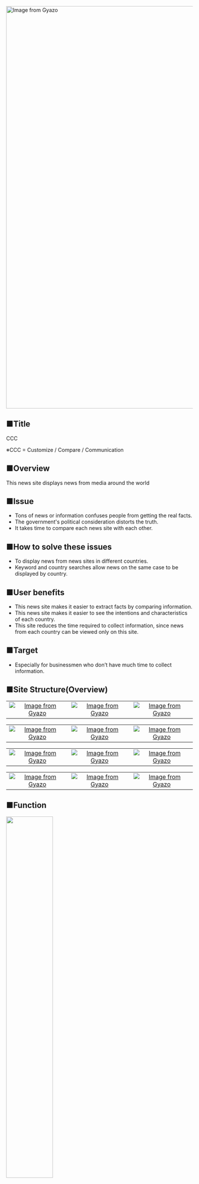 
<img src="https://i.gyazo.com/7e11f5c51083890f3f47d8615ec1908d.png" alt="Image from Gyazo" width="1086"/>

## ■Title

CCC

※CCC = Customize / Compare / Communication

## ■Overview

This news site displays news from media around the world

## ■Issue

- Tons of news or information confuses people from getting the real facts.
- The government's political consideration distorts the truth.
- It takes time to compare each news site with each other.

## ■How to solve these issues

- To display news from news sites in different countries.
- Keyword and country searches allow news on the same case to be displayed by country.

## ■User benefits

- This news site makes it easier to extract facts by comparing information.
- This news site makes it easier to see the intentions and characteristics of each country.
- This site reduces the time required to collect information, since news from each country can be viewed only on this site.

## ■Target

- Especially for businessmen who don’t have much time to collect information.

## ■Site Structure(Overview)
| |  |  |
| :---: | :---: | :---: |
| [![Image from Gyazo](https://i.gyazo.com/7a6f8e77b78a9197e6264329dfcce55e.png)](https://gyazo.com/7a6f8e77b78a9197e6264329dfcce55e)  | [![Image from Gyazo](https://i.gyazo.com/ae83d603f141da3fcf2e302ec19dbf38.png)](https://gyazo.com/ae83d603f141da3fcf2e302ec19dbf38)  | [![Image from Gyazo](https://i.gyazo.com/514b00ccb8ef1242a58dfc60aaa7203f.png)](https://gyazo.com/514b00ccb8ef1242a58dfc60aaa7203f) |

|  |  |  |
| :---: | :---: | :---: |
| [![Image from Gyazo](https://i.gyazo.com/923fed607e854ee341402cb95b735dac.jpg)](https://gyazo.com/923fed607e854ee341402cb95b735dac)  | [![Image from Gyazo](https://i.gyazo.com/5ee4b84adfd623f4cbe6df9fba226f77.jpg)](https://gyazo.com/5ee4b84adfd623f4cbe6df9fba226f77)  | [![Image from Gyazo](https://i.gyazo.com/630832b8e8f7f95925b2b18a0afc3813.png)](https://gyazo.com/630832b8e8f7f95925b2b18a0afc3813) |

|  |  |  |
| :---: | :---: | :---: |
| [![Image from Gyazo](https://i.gyazo.com/204df6dfed4e9bdabe376547e6530402.png)](https://gyazo.com/204df6dfed4e9bdabe376547e6530402)  |[![Image from Gyazo](https://i.gyazo.com/f04dd6a0b9328d6b508e2c409b44f02e.png)](https://gyazo.com/f04dd6a0b9328d6b508e2c409b44f02e) |[![Image from Gyazo](https://i.gyazo.com/769187d3d9afe2270b04f62f77de80a8.png)](https://gyazo.com/769187d3d9afe2270b04f62f77de80a8) |

| |  |  |
| :---: | :---: | :---: |
| [![Image from Gyazo](https://i.gyazo.com/2e5f2d111bd12583cde1ce0af01f008c.png)](https://gyazo.com/2e5f2d111bd12583cde1ce0af01f008c)  | [![Image from Gyazo](https://i.gyazo.com/bb4901feb704a1b6e991c1a50b514f7d.png)](https://gyazo.com/bb4901feb704a1b6e991c1a50b514f7d) |[![Image from Gyazo](https://i.gyazo.com/99ae22de0ede45f2f993063df6e7df3d.png)](https://gyazo.com/99ae22de0ede45f2f993063df6e7df3d) |

## ■Function
<img src="https://i.gyazo.com/aa0ef15c18aa6252e5b42e8d40aeccb9.png" width=50%>

## ■Features
<img src="https://i.gyazo.com/37188c4d49aba832e157f6e1976a2485.png" width=50%>

## ■How to proceed this project
<table>
  <tr>
    <th>No.</th>
    <th>Item</th>
    <th>Tool</th>
  </tr>
  <tr>
    <td>1</td>
    <td><a href="https://docs.google.com/document/d/1-7E0wb2ygGqYQI_WGOw-aFYexyTBZEFr/edit#heading=h.gjdgxs">Requirement definition document</a></td>
    <td>Google document</td>
  </tr>
  <tr>
    <td>2</td>
    <td><a href="https://docs.google.com/spreadsheets/d/1l-OIbYxRKnTF3TklN7oQB-FJdFRAyg3O/edit#gid=772778396">Project timeline</a></td>
    <td>Google spread sheet</td>
  </tr>
  <tr>
    <td>3</td>
    <td><a href="https://docs.google.com/spreadsheets/d/1-F6f2TumS74V91A9cT0pwxD-k4Nz382L/edit#gid=2106806343">DB design / URL design</a></td>
    <td>Google spread sheet</td>
  </tr>
  <tr>
    <td>4</td>
    <td><a href="https://docs.google.com/presentation/d/1-G7sQM4fU6ebHxHR6zKqS4vRA9kbLrf-/edit#slide=id.p11">Simple UI design</a></td>
    <td>Google slide</td>
  </tr>
  <tr>
    <td>5</td>
    <td><a href="https://www.figma.com/file/NGZnQ8Uumq0tUs75DInClo/CCC?node-id=0%3A1">UI design</a></td>
    <td>Figma</td>
  </tr>
  <tr>
    <td>6</td>
    <td><a href="https://docs.google.com/spreadsheets/d/1-3pKQpNcBUTzKaIYKHpHjmdemOd6-w4u/edit#gid=442711448">Test case list</a></td>
    <td>Google spread sheet</td>
  </tr>
</table>

## ■Test account / URL

◎User account

- Email : test1@test.com
- PW     : password

◎Admin account

- Email : admin@admin.com
- PW     : password

◎URL

[https://whispering-fortress-91546.herokuapp.com/](https://whispering-fortress-91546.herokuapp.com/)
